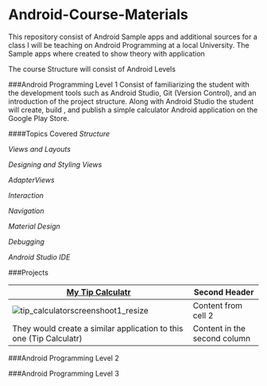 # Android-Course-Materials
This repository consist of Android Sample apps and additional sources for a class I will be teaching on Android Programming at a local University. The Sample apps where created to show theory with application

The course Structure will consist of Android Levels

###Android Programming Level 1
Consist of familiarizing the student with the development tools such as Android Studio, Git (Version Control), and an introduction of the project structure. Along with Android Studio the student will create, build , and publish a simple calculator Android application on the Google Play Store.

####Topics Covered
*Structure*

*Views and Layouts*

*Designing and Styling Views*

*AdapterViews*

*Interaction*

*Navigation*

*Material Design*

*Debugging*

*Android Studio IDE*


###Projects

[My Tip Calculatr](https://github.com/JonathanMoreno14/My-Tip-Calculatr) | Second Header
------------ | -------------
![tip_calculatorscreenshoot1_resize](https://cloud.githubusercontent.com/assets/11635523/15153948/eef60b66-16a0-11e6-8315-07d0ccede591.png) | Content from cell 2
They would create a similar application to this one (Tip Calculatr) | Content in the second column


###Android Programming Level 2




###Android Programming Level 3
